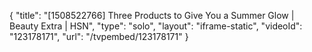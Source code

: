 {
    "title": "[1508522766] Three Products to Give You a Summer Glow | Beauty Extra | HSN",
    "type": "solo",
    "layout": "iframe-static",
    "videoId": "123178171",
    "url": "\/tvpembed\/123178171"
}